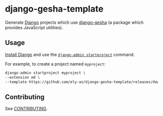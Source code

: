 # django-gesha-template

Generate [Django](https://www.djangoproject.com/) projects which use
[django-gesha](https://github.com/ely-as/django-gesha) (a package which provides
JavaScript utilities).

## Usage

[Install Django](https://docs.djangoproject.com/en/stable/intro/install/) and use the
[`django-admin startproject`](https://docs.djangoproject.com/en/stable/ref/django-admin/#startproject)
command.

For example, to create a project named `myproject`:
```sh
django-admin startproject myproject \
--extension md \
--template https://github.com/ely-as/django-gesha-template/releases/download/v0.1alpha0/django-gesha-template.zip
```

## Contributing

See [CONTRIBUTING](CONTRIBUTING.md).
